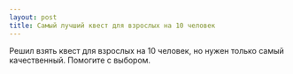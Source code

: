 ```yaml
---
layout: post 
title: Самый лучший квест для взрослых на 10 человек 
--- 
```

Решил взять квест для взрослых на 10 человек, но нужен только самый качественный. Помогите с выбором.
